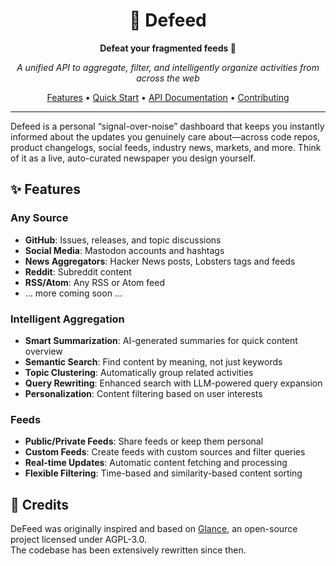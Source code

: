 <div align="center">

# 🚀 Defeed

**Defeat your fragmented feeds 💪**

*A unified API to aggregate, filter, and intelligently organize activities from across the web*

[Features](#-features) • [Quick Start](#-quick-start) • [API Documentation](#-api-documentation) • [Contributing](#-contributing)

</div>

---

Defeed is a personal “signal-over-noise” dashboard that keeps you instantly informed about the updates you genuinely care about—across code repos, product changelogs, social feeds, industry news, markets, and more. Think of it as a live, auto-curated newspaper you design yourself.

## ✨ Features

### **Any Source**
- **GitHub**: Issues, releases, and topic discussions
- **Social Media**: Mastodon accounts and hashtags
- **News Aggregators**: Hacker News posts, Lobsters tags and feeds
- **Reddit**: Subreddit content
- **RSS/Atom**: Any RSS or Atom feed
- ... more coming soon ...

### **Intelligent Aggregation**
- **Smart Summarization**: AI-generated summaries for quick content overview
- **Semantic Search**: Find content by meaning, not just keywords  
- **Topic Clustering**: Automatically group related activities
- **Query Rewriting**: Enhanced search with LLM-powered query expansion
- **Personalization**: Content filtering based on user interests

### **Feeds**
- **Public/Private Feeds**: Share feeds or keep them personal
- **Custom Feeds**: Create feeds with custom sources and filter queries
- **Real-time Updates**: Automatic content fetching and processing
- **Flexible Filtering**: Time-based and similarity-based content sorting


## 🙏 Credits

DeFeed was originally inspired and based on [Glance](https://github.com/glanceapp/glance), an open-source project licensed under AGPL-3.0.  
The codebase has been extensively rewritten since then.
